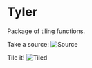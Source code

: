 Tyler
=====

Package of tiling functions.

Take a source:
![Source](Tyler/raw/master/examples/Tyler.png)

Tile it!
![Tiled](Tyler/raw/master/examples/TylerTiled.png)
